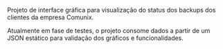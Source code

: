 Projeto de interface gráfica para visualização do status dos backups dos clientes da empresa Comunix.

Atualmente em fase de testes, o projeto consome dados a partir de um JSON estático para validação dos gráficos e funcionalidades.
